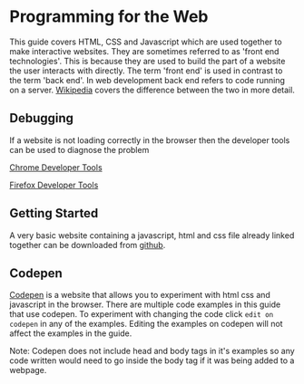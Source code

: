# Programming for the Web

This guide covers HTML, CSS and Javascript which are used together to make interactive websites. They are sometimes referred to as 'front end technologies'. This is because they are used to build the part of a website the user interacts with directly. The term 'front end' is used in contrast to the term 'back end'. In web development back end refers to code running on a server. [Wikipedia](https://en.wikipedia.org/wiki/Front_and_back_ends) covers the difference between the two in more detail.

## Debugging
If a website is not loading correctly in the browser then the developer tools can be used to diagnose the problem

[Chrome Developer Tools](https://developer.chrome.com/devtools)

[Firefox Developer Tools](https://developer.mozilla.org/en-US/docs/Tools/Tools_Toolbox)

## Getting Started

A very basic website containing a javascript, html and css file already linked together can be downloaded from [github](https://github.com/susiecoleman/blank-website).

## Codepen
[Codepen](https://codepen.io/#) is a website that allows you to experiment with html css and javascript in the browser. There are multiple code examples in this guide that use codepen. To experiment with changing the code click `edit on codepen` in any of the examples. Editing the examples on codepen will not affect the examples in the guide. 

Note: Codepen does not include head and body tags in it's examples so any code written would need to go inside the body tag if it was being added to a webpage.
